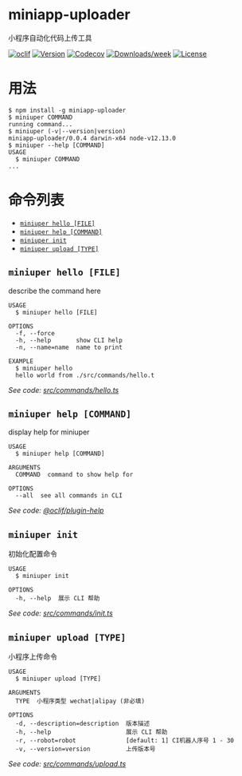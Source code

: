 miniapp-uploader
================

小程序自动化代码上传工具

[![oclif](https://img.shields.io/badge/cli-oclif-brightgreen.svg)](https://oclif.io)
[![Version](https://img.shields.io/npm/v/miniapp-uploader.svg)](https://npmjs.org/package/miniapp-uploader)
[![Codecov](https://codecov.io/gh/null/null/branch/master/graph/badge.svg)](https://codecov.io/gh/null/null)
[![Downloads/week](https://img.shields.io/npm/dw/miniapp-uploader.svg)](https://npmjs.org/package/miniapp-uploader)
[![License](https://img.shields.io/npm/l/miniapp-uploader.svg)](https://github.com/null/null/blob/master/package.json)

<!-- toc -->

<!-- tocstop -->
  
  # 用法
  
  <!-- usage -->
```sh-session
$ npm install -g miniapp-uploader
$ miniuper COMMAND
running command...
$ miniuper (-v|--version|version)
miniapp-uploader/0.0.4 darwin-x64 node-v12.13.0
$ miniuper --help [COMMAND]
USAGE
  $ miniuper COMMAND
...
```
<!-- usagestop -->
  
  # 命令列表

  <!-- commands -->
* [`miniuper hello [FILE]`](#miniuper-hello-file)
* [`miniuper help [COMMAND]`](#miniuper-help-command)
* [`miniuper init`](#miniuper-init)
* [`miniuper upload [TYPE]`](#miniuper-upload-type)

## `miniuper hello [FILE]`

describe the command here

```
USAGE
  $ miniuper hello [FILE]

OPTIONS
  -f, --force
  -h, --help       show CLI help
  -n, --name=name  name to print

EXAMPLE
  $ miniuper hello
  hello world from ./src/commands/hello.t
```

_See code: [src/commands/hello.ts](https://github.com/iFiring/miniapp-uploader/blob/v0.0.4/src/commands/hello.ts)_

## `miniuper help [COMMAND]`

display help for miniuper

```
USAGE
  $ miniuper help [COMMAND]

ARGUMENTS
  COMMAND  command to show help for

OPTIONS
  --all  see all commands in CLI
```

_See code: [@oclif/plugin-help](https://github.com/oclif/plugin-help/blob/v3.2.2/src/commands/help.ts)_

## `miniuper init`

初始化配置命令

```
USAGE
  $ miniuper init

OPTIONS
  -h, --help  展示 CLI 帮助
```

_See code: [src/commands/init.ts](https://github.com/iFiring/miniapp-uploader/blob/v0.0.4/src/commands/init.ts)_

## `miniuper upload [TYPE]`

小程序上传命令

```
USAGE
  $ miniuper upload [TYPE]

ARGUMENTS
  TYPE  小程序类型 wechat|alipay (非必填)

OPTIONS
  -d, --description=description  版本描述
  -h, --help                     展示 CLI 帮助
  -r, --robot=robot              [default: 1] CI机器人序号 1 - 30
  -v, --version=version          上传版本号
```

_See code: [src/commands/upload.ts](https://github.com/iFiring/miniapp-uploader/blob/v0.0.4/src/commands/upload.ts)_
<!-- commandsstop -->
